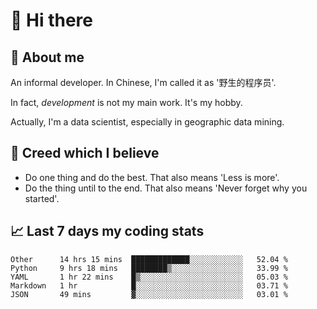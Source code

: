 # 👋 Hi there

## :speech_balloon: About me

An informal developer. In Chinese, I'm called it as '野生的程序员'.

In fact, _development_ is not my main work. It's my hobby.

Actually, I'm a data scientist, especially in geographic data mining.

## :see_no_evil: Creed which I believe

- Do one thing and do the best. That also means 'Less is more'.
- Do the thing until to the end. That also means 'Never forget why you started'.

## :chart_with_upwards_trend: Last 7 days my coding stats

<!--START_SECTION:waka-->
```text
Other      14 hrs 15 mins  █████████████░░░░░░░░░░░░   52.04 % 
Python     9 hrs 18 mins   ████████▒░░░░░░░░░░░░░░░░   33.99 % 
YAML       1 hr 22 mins    █▒░░░░░░░░░░░░░░░░░░░░░░░   05.03 % 
Markdown   1 hr            █░░░░░░░░░░░░░░░░░░░░░░░░   03.71 % 
JSON       49 mins         ▓░░░░░░░░░░░░░░░░░░░░░░░░   03.01 % 
```
<!--END_SECTION:waka-->
